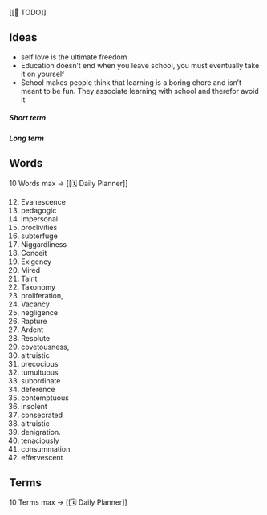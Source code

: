 [[🎯 TODO]]

## Ideas
- self love is the ultimate freedom
- Education doesn’t end when you leave school, you must eventually take it on yourself
- School makes people think that learning is a boring chore and isn’t meant to be fun. They associate learning with school and therefor avoid it

##### Short term


##### Long term


## Words

10 Words max -> [[🗓 Daily Planner]]

12. Evanescence
13.  pedagogic
14. impersonal
15. proclivities
16. subterfuge
17.  Niggardliness
18. Conceit 
19. Exigency
20. Mired
21. Taint
22. Taxonomy
23. proliferation,
24. Vacancy
25. negligence
26. Rapture
27. Ardent
28. Resolute
29. covetousness,
30. altruistic
31.  precocious
32. tumultuous
33. subordinate
34. deference
35. contemptuous
36. insolent
37. consecrated
38. altruistic
39.  denigration.
40. tenaciously
41.  consummation
42. effervescent

## Terms
10 Terms max -> [[🗓 Daily Planner]]
